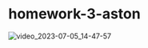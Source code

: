# homework-3-aston

![video_2023-07-05_14-47-57](https://github.com/VladimirLubeznyh/homework-3-aston/assets/106582556/5113d785-34ae-48c1-b3d7-c20f53ea4e2e)
